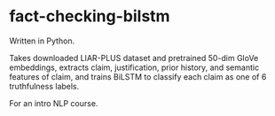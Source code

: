 # fact-checking-bilstm

Written in Python.

Takes downloaded LIAR-PLUS dataset and pretrained 50-dim GloVe embeddings, extracts claim, justification, prior history, and semantic features of claim, and trains BiLSTM to classify each claim as one of 6 truthfulness labels.

For an intro NLP course.  
